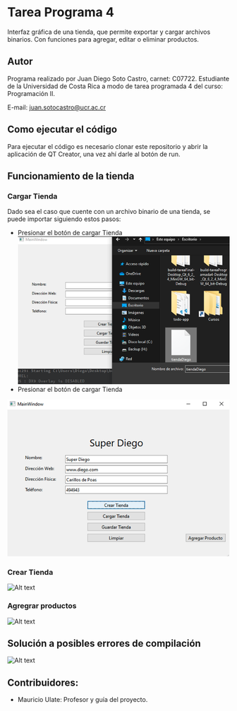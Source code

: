# Tarea Programa 4

Interfaz gráfica de una tienda, que permite exportar y cargar archivos binarios. Con funciones para agregar, editar o eliminar productos. 
## Autor
Programa realizado por Juan Diego Soto Castro, carnet: C07722. Estudiante de la Universidad de Costa Rica a modo de tarea programada 4 del curso: Programación II.

E-mail: juan.sotocastro@ucr.ac.cr

## Como ejecutar el código
Para ejecutar el código es necesario clonar este repositorio y abrir la aplicación de QT Creator, una vez ahí darle al botón de run.

## Funcionamiento de la tienda

### Cargar Tienda
Dado sea el caso que cuente con un archivo binario de una tienda, se puede importar siguiendo estos pasos:
- Presionar el botón de cargar Tienda 
![CargarIienda](/img/cargarTienda.png "CargarTienda")
- Presionar el botón de cargar Tienda

![CrearTienda](/img/crearTienda.png "CrearTienda")
### Crear Tienda 
![Alt text](/posts/path/to/img.jpg "Optional title")
### Agregrar productos 
![Alt text](/posts/path/to/img.jpg "Optional title")



## Solución a posibles errores de compilación
![Alt text](/posts/path/to/img.jpg "Optional title")


## Contribuidores:
- Mauricio Ulate: Profesor y guía del proyecto.